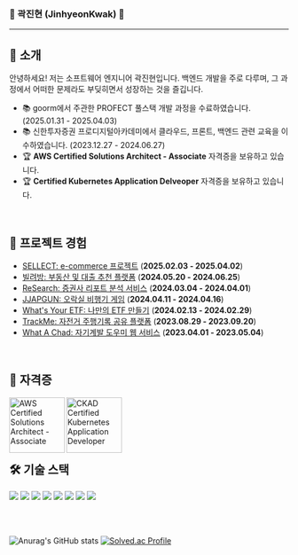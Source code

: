 ### 👋 곽진현 (JinhyeonKwak) 👋
---

## 📝 소개
안녕하세요! 저는 소프트웨어 엔지니어 곽진현입니다. 백엔드 개발을 주로 다루며, 그 과정에서 어떠한 문제라도 부딪히면서 성장하는 것을 즐깁니다.

- 📚 goorm에서 주관한 PROFECT 풀스택 개발 과정을 수료하였습니다. (2025.01.31 - 2025.04.03)
- 📚 신한투자증권 프로디지털아카데미에서 클라우드, 프론트, 백엔드 관련 교육을 이수하였습니다. (2023.12.27 - 2024.06.27)
- 🏆 **AWS Certified Solutions Architect - Associate** 자격증을 보유하고 있습니다.
- 🏆 **Certified Kubernetes Application Delveoper** 자격증을 보유하고 있습니다.

<br>

## 📂 프로젝트 경험
- [SELLECT: e-commerce 프로젝트](https://github.com/2025whynot/sellect_server) (**2025.02.03 - 2025.04.02**)
- [빌려방: 부동산 및 대출 추천 플랫폼](https://github.com/PDA-BillyBang) (**2024.05.20 - 2024.06.25**)
- [ReSearch: 증권사 리포트 분석 서비스](https://github.com/PDA-stockX) (**2024.03.04 - 2024.04.01**)
- [JJAPGUN: 오락실 비행기 게임](https://github.com/PDA-JJAPGUN) (**2024.04.11 - 2024.04.16**)
- [What's Your ETF: 나만의 ETF 만들기](https://github.com/What-s-Your-ETF/app-server) (**2024.02.13 - 2024.02.29**)
- [TrackMe: 자전거 주행기록 공유 플랫폼](https://github.com/orgs/track-me-dev/repositories) (**2023.08.29 - 2023.09.20**)
- [What A Chad: 자기계발 도우미 웹 서비스](https://github.com/whatachad) (**2023.04.01 - 2023.05.04**)
<br>

## 🏅 자격증
<img src="https://github.com/user-attachments/assets/218aae34-12e8-4b1c-9b3f-a3a3175c35c7" alt="AWS Certified Solutions Architect - Associate" height="100em" align="left"/>
<img src="https://github.com/user-attachments/assets/c8311ee9-e8f5-4709-945a-baee1d301b46" alt="CKAD Certified Kubernetes Application Developer" height="100em" align="left"/>

<br><br><br><br><br>

## 🛠️ 기술 스택
<p align="left">
  <img src="https://img.shields.io/badge/java-007396?style=for-the-badge&logo=java&logoColor=white">
  <img src="https://img.shields.io/badge/spring-6DB33F?style=for-the-badge&logo=spring&logoColor=white">
  <img src="https://img.shields.io/badge/javascript-F7DF1E?style=for-the-badge&logo=javascript&logoColor=white">
  <img src="https://img.shields.io/badge/react-61DAFB?style=for-the-badge&logo=react&logoColor=white">
  <img src="https://img.shields.io/badge/aws-232F3E?style=for-the-badge&logo=amazonwebservices&logoColor=white">
  <img src="https://img.shields.io/badge/docker-2496ED?style=for-the-badge&logo=docker&logoColor=white">
  <img src="https://img.shields.io/badge/kubernetes-326CE5?style=for-the-badge&logo=kubernetes&logoColor=white">
  <img src="https://img.shields.io/badge/jenkins-D24939?style=for-the-badge&logo=jenkins&logoColor=white">
</p>

<br><br>

![Anurag's GitHub stats](https://github-readme-stats.vercel.app/api?username=JinhyeonKwak&show_icons=true&theme=prussian)
[![Solved.ac Profile](http://mazassumnida.wtf/api/v2/generate_badge?boj=wlsgus555)](https://solved.ac/wlsgus555/)
